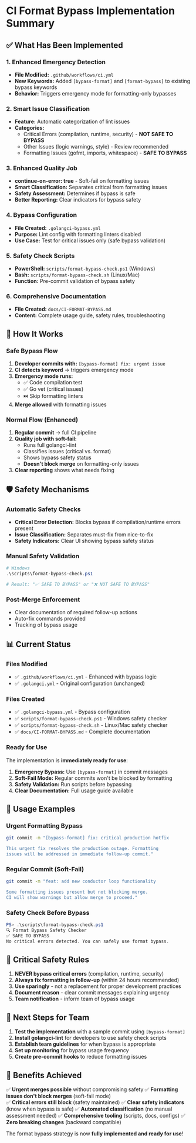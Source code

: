 # CI Format Bypass Implementation Summary

## ✅ What Has Been Implemented

### 1. Enhanced Emergency Detection
- **File Modified:** `.github/workflows/ci.yml`
- **New Keywords:** Added `[bypass-format]` and `[format-bypass]` to existing bypass keywords
- **Behavior:** Triggers emergency mode for formatting-only bypasses

### 2. Smart Issue Classification
- **Feature:** Automatic categorization of lint issues
- **Categories:**
  - Critical Errors (compilation, runtime, security) - **NOT SAFE TO BYPASS**
  - Other Issues (logic warnings, style) - Review recommended
  - Formatting Issues (gofmt, imports, whitespace) - **SAFE TO BYPASS**

### 3. Enhanced Quality Job
- **continue-on-error: true** - Soft-fail on formatting issues
- **Smart Classification:** Separates critical from formatting issues
- **Safety Assessment:** Determines if bypass is safe
- **Better Reporting:** Clear indicators for bypass safety

### 4. Bypass Configuration
- **File Created:** `.golangci-bypass.yml`
- **Purpose:** Lint config with formatting linters disabled
- **Use Case:** Test for critical issues only (safe bypass validation)

### 5. Safety Check Scripts
- **PowerShell:** `scripts/format-bypass-check.ps1` (Windows)
- **Bash:** `scripts/format-bypass-check.sh` (Linux/Mac)
- **Function:** Pre-commit validation of bypass safety

### 6. Comprehensive Documentation
- **File Created:** `docs/CI-FORMAT-BYPASS.md`
- **Content:** Complete usage guide, safety rules, troubleshooting

## 🚦 How It Works

### Safe Bypass Flow
1. **Developer commits with:** `[bypass-format] fix: urgent issue`
2. **CI detects keyword** → triggers emergency mode
3. **Emergency mode runs:**
   - ✅ Code compilation test
   - ✅ Go vet (critical issues)
   - ⏭️ Skip formatting linters
4. **Merge allowed** with formatting issues

### Normal Flow (Enhanced)
1. **Regular commit** → full CI pipeline
2. **Quality job with soft-fail:**
   - Runs full golangci-lint
   - Classifies issues (critical vs. format)
   - Shows bypass safety status
   - **Doesn't block merge** on formatting-only issues
3. **Clear reporting** shows what needs fixing

## 🛡️ Safety Mechanisms

### Automatic Safety Checks
- **Critical Error Detection:** Blocks bypass if compilation/runtime errors present
- **Issue Classification:** Separates must-fix from nice-to-fix
- **Safety Indicators:** Clear UI showing bypass safety status

### Manual Safety Validation
```powershell
# Windows
.\scripts\format-bypass-check.ps1

# Result: "✅ SAFE TO BYPASS" or "❌ NOT SAFE TO BYPASS"
```

### Post-Merge Enforcement
- Clear documentation of required follow-up actions
- Auto-fix commands provided
- Tracking of bypass usage

## 📊 Current Status

### Files Modified
- ✅ `.github/workflows/ci.yml` - Enhanced with bypass logic
- ✅ `.golangci.yml` - Original configuration (unchanged)

### Files Created  
- ✅ `.golangci-bypass.yml` - Bypass configuration
- ✅ `scripts/format-bypass-check.ps1` - Windows safety checker
- ✅ `scripts/format-bypass-check.sh` - Linux/Mac safety checker  
- ✅ `docs/CI-FORMAT-BYPASS.md` - Complete documentation

### Ready for Use
The implementation is **immediately ready for use**:

1. **Emergency Bypass:** Use `[bypass-format]` in commit messages
2. **Soft-Fail Mode:** Regular commits won't be blocked by formatting
3. **Safety Validation:** Run scripts before bypassing
4. **Clear Documentation:** Full usage guide available

## 🎯 Usage Examples

### Urgent Formatting Bypass
```bash
git commit -m "[bypass-format] fix: critical production hotfix

This urgent fix resolves the production outage. Formatting
issues will be addressed in immediate follow-up commit."
```

### Regular Commit (Soft-Fail)
```bash
git commit -m "feat: add new conductor loop functionality

Some formatting issues present but not blocking merge.
CI will show warnings but allow merge to proceed."
```

### Safety Check Before Bypass
```powershell
PS> .\scripts\format-bypass-check.ps1
🔍 Format Bypass Safety Checker
✅ SAFE TO BYPASS
No critical errors detected. You can safely use format bypass.
```

## 🚨 Critical Safety Rules

1. **NEVER bypass critical errors** (compilation, runtime, security)
2. **Always fix formatting in follow-up** (within 24 hours recommended)
3. **Use sparingly** - not a replacement for proper development practices
4. **Document reason** - clear commit messages explaining urgency
5. **Team notification** - inform team of bypass usage

## 🔧 Next Steps for Team

1. **Test the implementation** with a sample commit using `[bypass-format]`
2. **Install golangci-lint** for developers to use safety check scripts
3. **Establish team guidelines** for when bypass is appropriate
4. **Set up monitoring** for bypass usage frequency
5. **Create pre-commit hooks** to reduce formatting issues

## 🎉 Benefits Achieved

✅ **Urgent merges possible** without compromising safety
✅ **Formatting issues don't block merges** (soft-fail mode)  
✅ **Critical errors still block** (safety maintained)
✅ **Clear safety indicators** (know when bypass is safe)
✅ **Automated classification** (no manual assessment needed)
✅ **Comprehensive tooling** (scripts, docs, configs)
✅ **Zero breaking changes** (backward compatible)

The format bypass strategy is now **fully implemented and ready for use**!